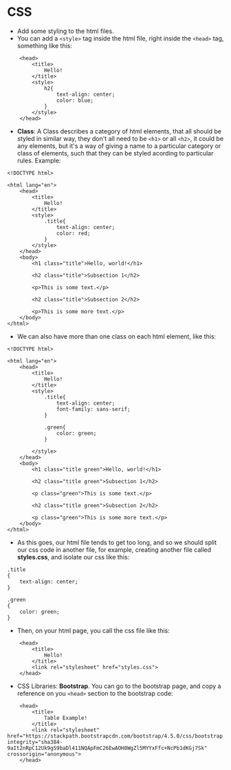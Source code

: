 # CSS
* Add some styling to the html files.
* You can add a ```<style>``` tag inside the html file, right inside the ```<head>``` tag, something like this:
```
    <head>
        <title>
            Hello!
        </title>
        <style>
            h2{
                text-align: center;
                color: blue;
            }
        </style>
    </head>
```
* **Class**: A Class describes a category of html elements, that all should be styled in similar way, they don't all need to be ```<h1>``` or all ```<h2>```, it could be any elements, but it's a way of giving a name to a particular category or class of elements, such that they can be styled acording to particular rules. Example:
```
<!DOCTYPE html>

<html lang="en">
    <head>
        <title>
            Hello!
        </title>
        <style>
            .title{
                text-align: center;
                color: red;
            }
        </style>
    </head>
    <body>
        <h1 class="title">Hello, world!</h1>

        <h2 class="title">Subsection 1</h2>

        <p>This is some text.</p>

        <h2 class="title">Subsection 2</h2>

        <p>This is some more text.</p>
    </body>
</html>
```
* We can also have more than one class on each html element, like this:
```
<!DOCTYPE html>

<html lang="en">
    <head>
        <title>
            Hello!
        </title>
        <style>
            .title{
                text-align: center;
                font-family: sans-serif;
            }

            .green{
                color: green;
            }
            
        </style>
    </head>
    <body>
        <h1 class="title green">Hello, world!</h1>

        <h2 class="title green">Subsection 1</h2>

        <p class="green">This is some text.</p>

        <h2 class="title green">Subsection 2</h2>

        <p class="green">This is some more text.</p>
    </body>
</html>
```
* As this goes, our html file tends to get too long, and so we should split our css code in another file, for example, creating another file called **styles.css**, and isolate our css like this:
```
.title
{
    text-align: center;
}

.green
{
    color: green;
}
```
* Then, on your html page, you call the css file like this:
```
    <head>
        <title>
            Hello!
        </title>
        <link rel="stylesheet" href="styles.css">
    </head>
```
* CSS Libraries: **Bootstrap**. You can go to the bootstrap page, and copy a reference on you ```<head>``` section to the bootstrap code:
```
    <head>
        <title>
            Table Example!
        </title>
        <link rel="stylesheet" href="https://stackpath.bootstrapcdn.com/bootstrap/4.5.0/css/bootstrap.min.css" integrity="sha384-9aIt2nRpC12Uk9gS9baDl411NQApFmC26EwAOH8WgZl5MYYxFfc+NcPb1dKGj7Sk" crossorigin="anonymous">
    </head>
```